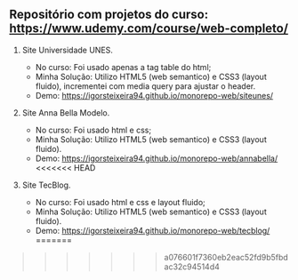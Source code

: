 ## Repositório com projetos do curso: https://www.udemy.com/course/web-completo/

1. Site Universidade UNES.
   - No curso: Foi usado apenas a tag table do html;
   - Minha Solução: Utilizo HTML5 (web semantico) e CSS3 (layout fluido), incrementei com media query para ajustar o header.
   - Demo: https://igorsteixeira94.github.io/monorepo-web/siteunes/

2. Site Anna Bella Modelo.
   - No curso: Foi usado html e css;
   - Minha Solução: Utilizo HTML5 (web semantico) e CSS3 (layout fluido).
   - Demo: https://igorsteixeira94.github.io/monorepo-web/annabella/
<<<<<<< HEAD

3. Site TecBlog.
   - No curso: Foi usado html e css e layout fluido;
   - Minha Solução: Utilizo HTML5 (web semantico) e CSS3 (layout fluido).
   - Demo: https://igorsteixeira94.github.io/monorepo-web/tecblog/
=======
>>>>>>> a076601f7360eb2eac52fd9b5fbdac32c94514d4
